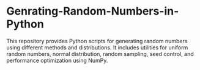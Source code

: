 # Genrating-Random-Numbers-in-Python
This repository provides Python scripts for generating random numbers using different methods and distributions. It includes utilities for uniform random numbers, normal distribution, random sampling, seed control, and performance optimization using NumPy.
